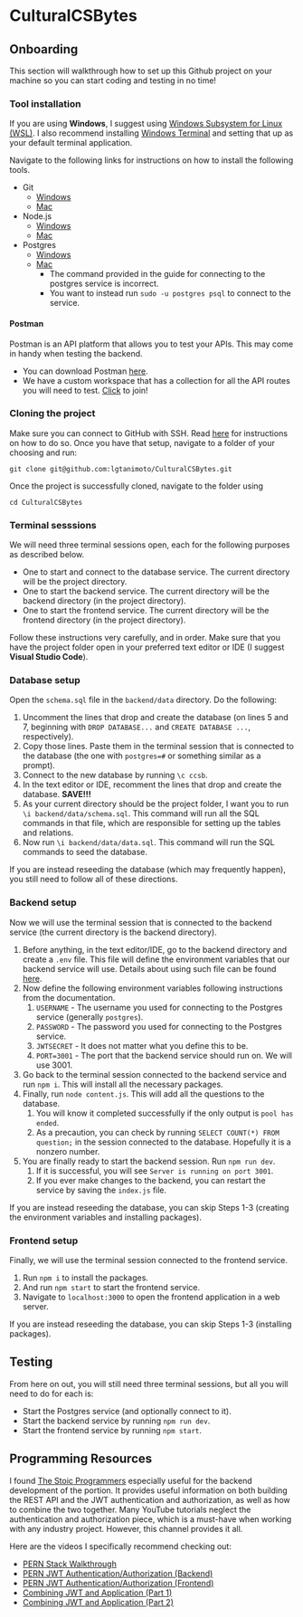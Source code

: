 # CulturalCSBytes

## Onboarding
This section will walkthrough how to set up this Github project on your machine so you can start coding and testing in no time!

### Tool installation
If you are using **Windows**, I suggest using [Windows Subsystem for Linux (WSL)](https://learn.microsoft.com/en-us/windows/wsl/install). I also recommend installing [Windows Terminal](https://learn.microsoft.com/en-us/windows/terminal/install) and setting that up as your default terminal application.

Navigate to the following links for instructions on how to install the following tools.
- Git
    - [Windows](https://learn.microsoft.com/en-us/windows/wsl/tutorials/wsl-git)
    - [Mac](https://git-scm.com/book/en/v2/Getting-Started-Installing-Git)
- Node.js
    - [Windows](https://learn.microsoft.com/en-us/windows/dev-environment/javascript/nodejs-on-wsl)
    - [Mac](https://nodejs.org/en/download/)
- Postgres
    - [Windows](https://learn.microsoft.com/en-us/windows/wsl/tutorials/wsl-database)
    - [Mac](https://www.sqlshack.com/setting-up-a-postgresql-database-on-mac/)
        - The command provided in the guide for connecting to the postgres service is incorrect.
        - You want to instead run `sudo -u postgres psql` to connect to the service.

#### Postman
Postman is an API platform that allows you to test your APIs. This may come in handy when testing the backend.
- You can download Postman [here](https://www.postman.com/).
- We have a custom workspace that has a collection for all the API routes you will need to test. [Click](https://app.getpostman.com/join-team?invite_code=61f955d9edfa2e68f73f3e5bffe99015&target_code=ce9f626b5a456cd7d9d7e0a9ba727d1e) to join!

### Cloning the project
Make sure you can connect to GitHub with SSH. Read [here](https://docs.github.com/en/authentication/connecting-to-github-with-ssh) for instructions on how to do so. Once you have that setup, navigate to a folder of your choosing and run:
```
git clone git@github.com:lgtanimoto/CulturalCSBytes.git
```

Once the project is successfully cloned, navigate to the folder using
```
cd CulturalCSBytes
```

### Terminal sesssions
We will need three terminal sessions open, each for the following purposes as described below.
- One to start and connect to the database service. The current directory will be the project directory.
- One to start the backend service. The current directory will be the backend directory (in the project directory).
- One to start the frontend service. The current directory will be the frontend directory (in the project directory).

Follow these instructions very carefully, and in order. Make sure that you have the project folder open in your preferred text editor or IDE (I suggest **Visual Studio Code**).

### Database setup
Open the `schema.sql` file in the `backend/data` directory. Do the following:
1. Uncomment the lines that drop and create the database (on lines 5 and 7, beginning with `DROP DATABASE...` and `CREATE DATABASE ...`, respectively).
2. Copy those lines. Paste them in the terminal session that is connected to the database (the one with `postgres=#` or something similar as a prompt).
3. Connect to the new database by running `\c ccsb`.
4. In the text editor or IDE, recomment the lines that drop and create the database. **SAVE!!!**
5. As your current directory should be the project folder, I want you to run `\i backend/data/schema.sql`. This command will run all the SQL commands in that file, which are responsible for setting up the tables and relations.
6. Now run `\i backend/data/data.sql`. This command will run the SQL commands to seed the database.

If you are instead reseeding the database (which may frequently happen), you still need to follow all of these directions.

### Backend setup
Now we will use the terminal session that is connected to the backend service (the current directory is the backend directory).
1. Before anything, in the text editor/IDE, go to the backend directory and create a `.env` file. This file will define the environment variables that our backend service will use. Details about using such file can be found [here](https://www.npmjs.com/package/dotenv).
2. Now define the following environment variables following instructions from the documentation.
    1. `USERNAME` - The username you used for connecting to the Postgres service (generally `postgres`).
    2. `PASSWORD` - The password you used for connecting to the Postgres service.
    3. `JWTSECRET` - It does not matter what you define this to be.
    4. `PORT=3001` - The port that the backend service should run on. We will use 3001.
3. Go back to the terminal session connected to the backend service and run `npm i`. This will install all the necessary packages.
4. Finally, run `node content.js`. This will add all the questions to the database.
    1. You will know it completed successfully if the only output is `pool has ended`.
    2. As a precaution, you can check by running `SELECT COUNT(*) FROM question;` in the session connected to the database. Hopefully it is a nonzero number.
5. You are finally ready to start the backend session. Run `npm run dev`.
    1. If it is successful, you will see `Server is running on port 3001`.
    2. If you ever make changes to the backend, you can restart the service by saving the `index.js` file.

If you are instead reseeding the database, you can skip Steps 1-3 (creating the environment variables and installing packages).

### Frontend setup
Finally, we will use the terminal session connected to the frontend service.
1. Run `npm i` to install the packages.
2. And run `npm start` to start the frontend service.
3. Navigate to `localhost:3000` to open the frontend application in a web server.

If you are instead reseeding the database, you can skip Steps 1-3 (installing packages).

## Testing
From here on out, you will still need three terminal sessions, but all you will need to do for each is:
- Start the Postgres service (and optionally connect to it).
- Start the backend service by running `npm run dev`.
- Start the frontend service by running `npm start`.

## Programming Resources
I found [The Stoic Programmers](https://www.youtube.com/@TheStoicProgrammers) especially useful for the backend development of the portion. It provides useful information on both building the REST API and the JWT authentication and authorization, as well as how to combine the two together. Many YouTube tutorials neglect the authentication and authorization piece, which is a must-have when working with any industry project. However, this channel provides it all.

Here are the videos I specifically recommend checking out:
- [PERN Stack Walkthrough](https://www.youtube.com/watch?v=ldYcgPKEZC8)
- [PERN JWT Authentication/Authorization (Backend)](https://www.youtube.com/watch?v=7UQBMb8ZpuE)
- [PERN JWT Authentication/Authorization (Frontend)](https://www.youtube.com/watch?v=cjqfF5hyZFg)
- [Combining JWT and Application (Part 1)](https://www.youtube.com/watch?v=l3njf_tU8us)
- [Combining JWT and Application (Part 2)](https://www.youtube.com/watch?v=25kouonvUbg)


